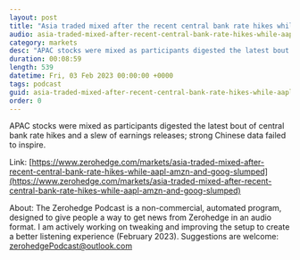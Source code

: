 ```yaml
---
layout: post
title: "Asia traded mixed after the recent central bank rate hikes while AAPL, AMZN, and GOOG slumped post-earnings - Newsquawk Euro Market Open "
audio: asia-traded-mixed-after-recent-central-bank-rate-hikes-while-aapl-amzn-and-goog-slumped-0
category: markets
desc: "APAC stocks were mixed as participants digested the latest bout of central bank rate hikes and a slew of earnings releases; strong Chinese data failed to inspire."
duration: 00:08:59
length: 539
datetime: Fri, 03 Feb 2023 00:00:00 +0000
tags: podcast
guid: asia-traded-mixed-after-recent-central-bank-rate-hikes-while-aapl-amzn-and-goog-slumped-0
order: 0
---
```

APAC stocks were mixed as participants digested the latest bout of central bank rate hikes and a slew of earnings releases; strong Chinese data failed to inspire.

Link: [https://www.zerohedge.com/markets/asia-traded-mixed-after-recent-central-bank-rate-hikes-while-aapl-amzn-and-goog-slumped](https://www.zerohedge.com/markets/asia-traded-mixed-after-recent-central-bank-rate-hikes-while-aapl-amzn-and-goog-slumped)

About: The Zerohedge Podcast is a non-commercial, automated program, designed to give people a way to get news from Zerohedge in an audio format.  I am actively working on tweaking and improving the setup to create a better listening experience (February 2023).  Suggestions are welcome: [zerohedgePodcast@outlook.com](mailto:zerohedgePodcast@outlook.com)
